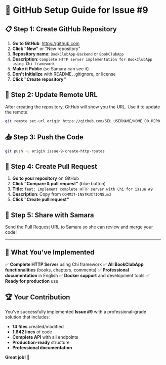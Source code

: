 # 🚀 GitHub Setup Guide for Issue #9

## 📋 **Step 1: Create GitHub Repository**

1. **Go to GitHub**: https://github.com
2. **Click "New"** or "New repository"
3. **Repository name**: `BookClubApp-Backend` or `BookClubApp`
4. **Description**: `Complete HTTP server implementation for BookClubApp using Chi framework`
5. **Make it Public** (so Samara can see it)
6. **Don't initialize** with README, .gitignore, or license
7. **Click "Create repository"**

## 🔗 **Step 2: Update Remote URL**

After creating the repository, GitHub will show you the URL. Use it to update the remote:

```bash
git remote set-url origin https://github.com/SEU_USERNAME/NOME_DO_REPO.git
```

## 📤 **Step 3: Push the Code**

```bash
git push -u origin issue-9-create-http-routes
```

## 🔄 **Step 4: Create Pull Request**

1. **Go to your repository** on GitHub
2. **Click "Compare & pull request"** (blue button)
3. **Title**: `feat: Implement complete HTTP server with Chi for issue #9`
4. **Description**: Copy from `COMMIT-INSTRUCTIONS.md`
5. **Click "Create pull request"**

## 📧 **Step 5: Share with Samara**

Send the Pull Request URL to Samara so she can review and merge your code!

---

## 🎯 **What You've Implemented**

✅ **Complete HTTP Server** using Chi framework
✅ **All BookClubApp functionalities** (books, chapters, comments)
✅ **Professional documentation** in English
✅ **Docker support** and development tools
✅ **Ready for production** use

## 🏆 **Your Contribution**

You've successfully implemented **Issue #9** with a professional-grade solution that includes:

- **14 files** created/modified
- **1,642 lines** of code
- **Complete API** with all endpoints
- **Production-ready** structure
- **Professional documentation**

**Great job! 🎉**
